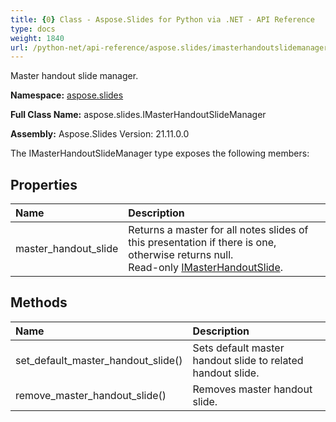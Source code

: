 ```yaml
---
title: {0} Class - Aspose.Slides for Python via .NET - API Reference
type: docs
weight: 1840
url: /python-net/api-reference/aspose.slides/imasterhandoutslidemanager/
---
```


Master handout slide manager.

**Namespace:** [aspose.slides](/python-net/api-reference/aspose.slides/)

**Full Class Name:** aspose.slides.IMasterHandoutSlideManager

**Assembly:**  Aspose.Slides Version: 21.11.0.0

The IMasterHandoutSlideManager type exposes the following members:
## **Properties**
|**Name**|**Description**|
| :- | :- |
|master_handout_slide|Returns a master for all notes slides of this presentation if there is one, otherwise returns null.<br/>            Read-only [IMasterHandoutSlide](/python-net/api-reference/aspose.slides/imasterhandoutslide/).|
## **Methods**
|**Name**|**Description**|
| :- | :- |
|set_default_master_handout_slide()|Sets default master handout slide to related handout slide.|
|remove_master_handout_slide()|Removes master handout slide.|
